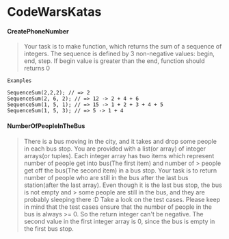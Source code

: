 # CodeWarsKatas

#### CreatePhoneNumber

> Your task is to make function, which returns the sum of a sequence of integers.
> The sequence is defined by 3 non-negative values: begin, end, step.
> If begin value is greater than the end, function should returns 0
        
    Examples

    SequenceSum(2,2,2); // => 2
    SequenceSum(2, 6, 2); // => 12 -> 2 + 4 + 6
    SequenceSum(1, 5, 1); // => 15 -> 1 + 2 + 3 + 4 + 5
    SequenceSum(1, 5, 3); // => 5 -> 1 + 4
    
    
#### NumberOfPeopleInTheBus

> There is a bus moving in the city, and it takes and drop some people in each bus stop.
> You are provided with a list(or array) of integer arrays(or tuples). Each integer array has two items which represent number of people get into bus(The first item) and number of > people get off the bus(The second item) in a bus stop.
> Your task is to return number of people who are still in the bus after the last bus station(after the last array). Even though it is the last bus stop, the bus is not empty and > some people are still in the bus, and they are probably sleeping there :D
> Take a look on the test cases.
> Please keep in mind that the test cases ensure that the number of people in the bus is always >= 0. So the return integer can't be negative.
> The second value in the first integer array is 0, since the bus is empty in the first bus stop.

